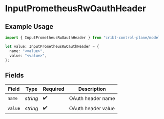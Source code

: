 # InputPrometheusRwOauthHeader

## Example Usage

```typescript
import { InputPrometheusRwOauthHeader } from "cribl-control-plane/models/operations";

let value: InputPrometheusRwOauthHeader = {
  name: "<value>",
  value: "<value>",
};
```

## Fields

| Field              | Type               | Required           | Description        |
| ------------------ | ------------------ | ------------------ | ------------------ |
| `name`             | *string*           | :heavy_check_mark: | OAuth header name  |
| `value`            | *string*           | :heavy_check_mark: | OAuth header value |